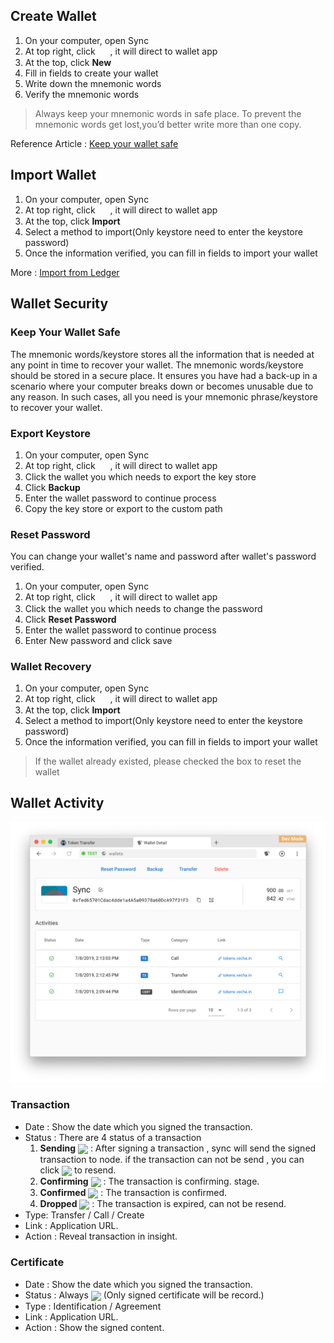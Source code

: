 ## Create  Wallet
1. On your computer, open Sync
2. At top right, click <img src="Images/wallets.png" width = "16px" height = "16px" align=center /> , it will direct to wallet app
3. At the top, click **New** 
4. Fill in fields to create your wallet 
5. Write down the mnemonic words
6. Verify the mnemonic words 

>Always keep your mnemonic words in safe place. To prevent the mnemonic words get lost,you’d better write more than one copy.

Reference Article :
[Keep your wallet safe](https://github.com/vechain/thor-sync.electron/wiki/Wallet#keep-your-wallet-safe) 

## Import Wallet 
1. On your computer, open Sync
2. At top right, click <img src="Images/wallets.png" width = "16px" height = "16px" align=center /> , it will direct to wallet app
3. At the top, click **Import** 
4. Select a method to import(Only keystore need to enter the keystore password)
5. Once the information verified, you can fill in fields to import your wallet 

More : [Import from Ledger](https://github.com/vechain/thor-sync.electron/wiki/Import-Ledger)

## Wallet Security 
### Keep Your Wallet Safe
The mnemonic words/keystore stores all the information that is needed at any point in time to recover your wallet. The mnemonic words/keystore should be stored in a secure place. It ensures you have had a back-up in a scenario where your computer breaks down or becomes unusable due to any reason. In such cases, all you need is your mnemonic phrase/keystore to recover your wallet.

### Export Keystore
1. On your computer, open Sync
2. At top right, click <img src="Images/wallets.png" width = "16px" height = "16px" align=center />  , it will direct to wallet app
3. Click the wallet you which needs to export the key store
4. Click **Backup**
5. Enter the wallet password to continue process 
6. Copy the key store or export to the custom path

### Reset Password 
You can change your wallet's name and password after wallet's password verified. 
1. On your computer, open Sync
2. At top right, click <img src="Images/wallets.png" width = "16px" height = "16px" align=center />  , it will direct to wallet app
3. Click the wallet you which needs to change the password
4. Click **Reset Password**
5. Enter the wallet password to continue process
6. Enter New password and click save

### Wallet Recovery
1. On your computer, open Sync
2. At top right, click <img src="Images/wallets.png" width = "16px" height = "16px" align=center /> , it will direct to wallet app
3. At the top, click **Import** 
4. Select a method to import(Only keystore need to enter the keystore password)
5. Once the information verified, you can fill in fields to import your wallet 
   
> If the wallet already existed, please checked the box to reset the wallet 

## Wallet Activity
![activity](Images/wallet-detail-activity.png)

### Transaction
- Date : Show the date which you signed the transaction.
- Status : There are 4 status of a transaction
    1. **Sending** <img src="Images/sending.png"  height = "20px" align=center />
  : After signing a transaction , sync will send the signed transaction to node. if the transaction can not be send , you can click  <img src="Images/retry.png"  height = "20px" align=center /> to resend. 
    2. **Confirming** <img src="Images/confirming.png"  height = "20px" align=center /> : The transaction is confirming. stage.
    3. **Confirmed** <img src="Images/confirmed.png"  height = "20px" align=center /> : The transaction is confirmed.
    4. **Dropped** <img src="Images/error.png"  height = "20px" align=center />  :  The transaction is expired, can not be resend. 
- Type: Transfer / Call / Create
- Link : Application URL.
- Action : Reveal transaction in insight.

### Certificate
- Date : Show the date which you signed the transaction.
- Status : Always <img src="Images/confirmed.png"  height = "20px" align=center /> (Only signed certificate will be record.)
- Type : Identification / Agreement 
- Link : Application URL.
- Action : Show the signed content.